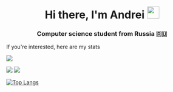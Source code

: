 <h1 align="center">Hi there, I'm Andrei</a> 
<img src="https://github.com/blackcater/blackcater/raw/main/images/Hi.gif" height="32"/></h1>
<h3 align="center">Computer science student from Russia 🇷🇺</h3>



If you're interested, here are my stats

![](http://github-profile-summary-cards.vercel.app/api/cards/profile-details?username=AndB0ndar&theme=radical)

![](http://github-profile-summary-cards.vercel.app/api/cards/repos-per-language?username=AndB0ndar&theme=radical) ![](http://github-profile-summary-cards.vercel.app/api/cards/most-commit-language?username=AndB0ndar&theme=radical)

[![Top Langs](https://github-readme-stats.vercel.app/api/top-langs/?username=AndB0ndar&layout=compact)](https://github.com/anuraghazra/github-readme-stats)

<!--
**AndB0ndar/AndB0ndar** is a ✨ _special_ ✨ repository because its `README.md` (this file) appears on your GitHub profile.

Here are some ideas to get you started:

- 🔭 I’m currently working on ...
- 🌱 I’m currently learning ...
- 👯 I’m looking to collaborate on ...
- 🤔 I’m looking for help with ...
- 💬 Ask me about ...
- 📫 How to reach me: ...
- 😄 Pronouns: ...
- ⚡ Fun fact: ...
-->

